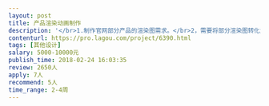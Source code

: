 ```yaml
---                
layout: post       
title: 产品渲染动画制作           
description: '</br>1.制作官网部分产品的渲染图需求。</br>2，需要将部分渲染图转化为视频输出。</br>3，配合开发完成最后实现效果。</br>'     
contenturl: https://pro.lagou.com/project/6390.html      
tags: [其他设计]            
salary: 5000-10000元          
publish_time: 2018-02-24 16:03:35         
review: 2650人                   
apply: 7人                   
recommend: 5人                   
time_range: 2-4周              
---                 
```

